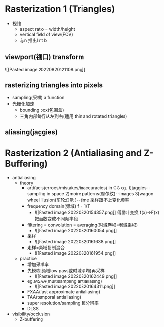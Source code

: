# Rasterization 1 (Triangles)
- 视锥
	- aspect ratio = width/height
	- vertical field of view(FOV)
	- 与n 推出l r   t b 
## viewport(视口) transform
![[Pasted image 20220820121108.png]]
## rasterizing triangles into pixels
- sampling(采样) a function
- 光栅化加速
	- bounding box(包围盒)
	- 三角内部每行从左到右(适用 thin and rotated triangles)
## aliasing(jaggies)

# Rasterization 2 (Antialiasing and Z-Buffering)
- antialiasing
	- theory
		- artifacts(erroes/mistakes/inaccuracies) in CG
			eg. 1)jaggies--sampling in space   2)moire patterns(摩尔纹)--images   3)wagon wheel illusion(车轮幻觉 )--time
			采样跟不上变化频率
		- frequency domain(频域)   f = 1/T
			- ![[Pasted image 20220820154357.png]]
			傅里叶变换 f(x)→F(x)把函数变成不同频率段
		- filtering = convolution = averaging(时域卷积=频域乘积)
			- ![[Pasted image 20220820160054.png]]
		- 采样
			- ![[Pasted image 20220820161638.png]]
		- 走样=频域复制混合
			- ![[Pasted image 20220820161954.png]]
	- practice
		-  增加采样率
		-  先模糊(频域low pass或时域平均)再采样
			-  ![[Pasted image 20220820162449.png]]
		- eg.MSAA(multisampling antialiasing)
			-  ![[Pasted image 20220820164311.png]]
		- FXAA(fast approximate antialiasing)
		- TAA(temporal antialiasing)
		- super resolution/sampling 超分辨率
		- DLSS
- visibility/occlusion
	- Z-buffering